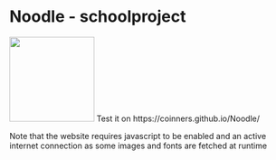 # Noodle - schoolproject
<img src="https://raw.githubusercontent.com/Coinners/Noodle/main/favicon.ico" width="150" height="150">
Test it on https://coinners.github.io/Noodle/

Note that the website requires javascript to be enabled and an active internet connection as some images and fonts are fetched at runtime
